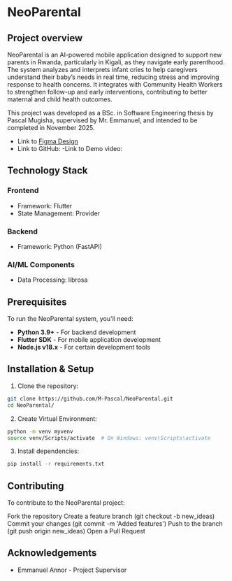 # **NeoParental**
## Project overview
NeoParental is an AI-powered mobile application designed to support new parents in Rwanda, particularly in Kigali, as they navigate early parenthood. The system analyzes and interprets infant cries to help caregivers understand their baby’s needs in real time, reducing stress and improving response to health concerns. It integrates with Community Health Workers to strengthen follow-up and early interventions, contributing to better maternal and child health outcomes.

This project was developed as a BSc. in Software Engineering thesis by Pascal Mugisha, supervised by Mr. Emmanuel, and intended to be completed in November 2025.

- Link to [Figma Design](https://www.figma.com/proto/VEoDYp7vbH6ahN5du9bKWb/Untitled?node-id=0-1&t=tz9GGUXJTJ9oRpkr-1)
- Link to GitHub:
-Link to Demo video:

## Technology Stack
### Frontend
- Framework: Flutter
- State Management: Provider
### Backend
- Framework: Python (FastAPI)
### AI/ML Components
- Data Processing: librosa

## Prerequisites
To run the NeoParental system, you'll need:

* **Python 3.9+** - For backend development
* **Flutter SDK** - For mobile application development
* **Node.js v18.x** - For certain development tools

## Installation & Setup
1. Clone the repository:
```bash
git clone https://github.com/M-Pascal/NeoParental.git
cd NeoParental/
```
2. Create Virtual Environment:
```bash
python -m venv myvenv
source venv/Scripts/activate  # On Windows: venv\Scripts\activate
```
3. Install dependencies:
```bash
pip install -r requirements.txt
```
## Contributing
To contribute to the NeoParental project:

Fork the repository
Create a feature branch (git checkout -b new_ideas)
Commit your changes (git commit -m 'Added features')
Push to the branch (git push origin new_ideas)
Open a Pull Request

## Acknowledgements
- Emmanuel Annor - Project Supervisor

